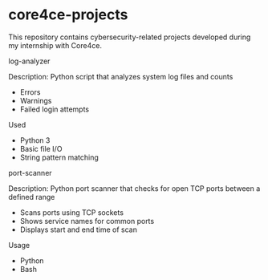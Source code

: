 # core4ce-projects

This repository contains cybersecurity-related projects developed during my internship with Core4ce.  

log-analyzer

Description:
Python script that analyzes system log files and counts
- Errors
- Warnings
- Failed login attempts

Used
- Python 3  
- Basic file I/O  
- String pattern matching  

port-scanner

Description: 
Python port scanner that checks for open TCP ports between a defined range 
- Scans ports using TCP sockets
- Shows service names for common ports
- Displays start and end time of scan

Usage
- Python
- Bash

  
